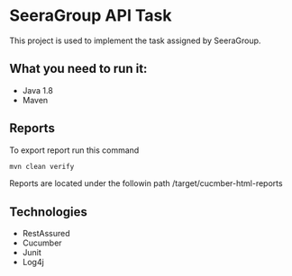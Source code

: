# SeeraGroup API Task
This project is used to implement the task assigned by SeeraGroup.

## What you need to run it:
- Java 1.8
- Maven

## Reports
To export report run this command
```bash
mvn clean verify
```
Reports are located under the followin path /target/cucmber-html-reports

## Technologies
- RestAssured
- Cucumber
- Junit
- Log4j


